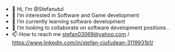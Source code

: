 - 👋 Hi, I’m @Stefanutul
- 👀 I’m interested in Software and Game development
- 🌱 I’m currently learning software development
- 💞️ I’m looking to collaborate on software development positions . 
- 📫 How to reach me stefan03069@yahoo.com / https://www.linkedin.com/in/stefan-ciufudean-3119931b1/

<!---
Stefanutul/Stefanutul is a ✨ special ✨ repository because its `README.md` (this file) appears on your GitHub profile.
You can click the Preview link to take a look at your changes.
--->
